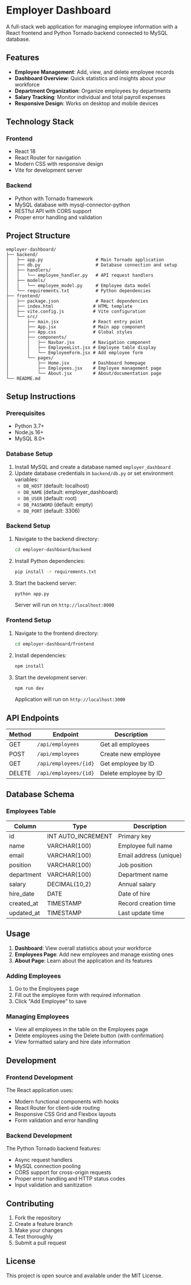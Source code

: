 # Employer Dashboard

A full-stack web application for managing employee information with a React frontend and Python Tornado backend connected to MySQL database.

## Features

- **Employee Management**: Add, view, and delete employee records
- **Dashboard Overview**: Quick statistics and insights about your workforce
- **Department Organization**: Organize employees by departments
- **Salary Tracking**: Monitor individual and total payroll expenses
- **Responsive Design**: Works on desktop and mobile devices

## Technology Stack

### Frontend
- React 18
- React Router for navigation
- Modern CSS with responsive design
- Vite for development server

### Backend
- Python with Tornado framework
- MySQL database with mysql-connector-python
- RESTful API with CORS support
- Proper error handling and validation

## Project Structure

```
employer-dashboard/
├── backend/
│   ├── app.py                    # Main Tornado application
│   ├── db.py                     # Database connection and setup
│   ├── handlers/
│   │   └── employee_handler.py   # API request handlers
│   ├── models/
│   │   └── employee_model.py     # Employee data model
│   └── requirements.txt          # Python dependencies
├── frontend/
│   ├── package.json              # React dependencies
│   ├── index.html               # HTML template
│   ├── vite.config.js           # Vite configuration
│   └── src/
│       ├── main.jsx             # React entry point
│       ├── App.jsx              # Main app component
│       ├── App.css              # Global styles
│       ├── components/
│       │   ├── Navbar.jsx       # Navigation component
│       │   ├── EmployeeList.jsx # Employee table display
│       │   └── EmployeeForm.jsx # Add employee form
│       └── pages/
│           ├── Home.jsx         # Dashboard homepage
│           ├── Employees.jsx    # Employee management page
│           └── About.jsx        # About/documentation page
└── README.md
```

## Setup Instructions

### Prerequisites
- Python 3.7+
- Node.js 16+
- MySQL 8.0+

### Database Setup
1. Install MySQL and create a database named `employer_dashboard`
2. Update database credentials in `backend/db.py` or set environment variables:
   - `DB_HOST` (default: localhost)
   - `DB_NAME` (default: employer_dashboard)
   - `DB_USER` (default: root)
   - `DB_PASSWORD` (default: empty)
   - `DB_PORT` (default: 3306)

### Backend Setup
1. Navigate to the backend directory:
   ```bash
   cd employer-dashboard/backend
   ```

2. Install Python dependencies:
   ```bash
   pip install -r requirements.txt
   ```

3. Start the backend server:
   ```bash
   python app.py
   ```
   Server will run on `http://localhost:8000`

### Frontend Setup
1. Navigate to the frontend directory:
   ```bash
   cd employer-dashboard/frontend
   ```

2. Install dependencies:
   ```bash
   npm install
   ```

3. Start the development server:
   ```bash
   npm run dev
   ```
   Application will run on `http://localhost:3000`

## API Endpoints

| Method | Endpoint | Description |
|--------|----------|-------------|
| GET | `/api/employees` | Get all employees |
| POST | `/api/employees` | Create new employee |
| GET | `/api/employees/{id}` | Get employee by ID |
| DELETE | `/api/employees/{id}` | Delete employee by ID |

## Database Schema

### Employees Table
| Column | Type | Description |
|--------|------|-------------|
| id | INT AUTO_INCREMENT | Primary key |
| name | VARCHAR(100) | Employee full name |
| email | VARCHAR(100) | Email address (unique) |
| position | VARCHAR(100) | Job position |
| department | VARCHAR(100) | Department name |
| salary | DECIMAL(10,2) | Annual salary |
| hire_date | DATE | Date of hire |
| created_at | TIMESTAMP | Record creation time |
| updated_at | TIMESTAMP | Last update time |

## Usage

1. **Dashboard**: View overall statistics about your workforce
2. **Employees Page**: Add new employees and manage existing ones
3. **About Page**: Learn about the application and its features

### Adding Employees
1. Go to the Employees page
2. Fill out the employee form with required information
3. Click "Add Employee" to save

### Managing Employees
- View all employees in the table on the Employees page
- Delete employees using the Delete button (with confirmation)
- View formatted salary and hire date information

## Development

### Frontend Development
The React application uses:
- Modern functional components with hooks
- React Router for client-side routing
- Responsive CSS Grid and Flexbox layouts
- Form validation and error handling

### Backend Development
The Python Tornado backend features:
- Async request handlers
- MySQL connection pooling
- CORS support for cross-origin requests
- Proper error handling and HTTP status codes
- Input validation and sanitization

## Contributing

1. Fork the repository
2. Create a feature branch
3. Make your changes
4. Test thoroughly
5. Submit a pull request

## License

This project is open source and available under the MIT License.